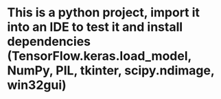# This is a python project, import it into an IDE to test it and install dependencies (TensorFlow.keras.load_model, NumPy, PIL, tkinter, scipy.ndimage, win32gui)
